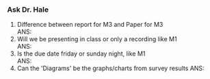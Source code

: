### Ask Dr. Hale
1) Difference between report for M3 and Paper for M3  
 ANS:  
2) Will we be presenting in class or only a recording like M1  
  ANS:  
3) Is the due date friday or sunday night, like M1  
  ANS:  
4) Can the 'Diagrams' be the graphs/charts from survey results
  ANS:  
